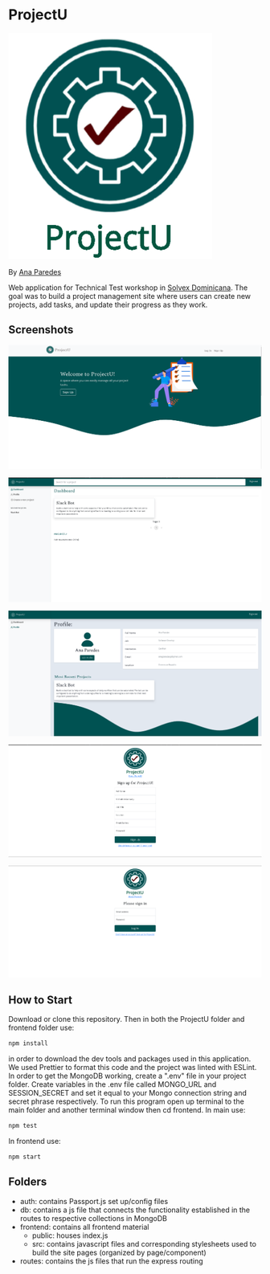 # ProjectU

![ProjectU Logo](/frontend/src/Images/ProjectU.png)

By [Ana Paredes](https://github.com/anagparedes)

Web application for Technical Test workshop in [Solvex Dominicana](https://solvex.com.do/). The goal was to build a project management site where users can create new projects, add tasks, and update their progress as they work.

## Screenshots

![Landing Page](/frontend/src/Images/landing.png)

![Dashboard](/frontend/src/Images//dashboard.png)

![Profile Page](/frontend/src/Images//profile.png)

![Sign Up Page](/frontend/src/Images/register.png)

![Login Page](/frontend/src/Images/login.png)

## How to Start

Download or clone this repository. Then in both the ProjectU folder and frontend folder use:

```js
npm install
```

in order to download the dev tools and packages used in this application. We used Prettier to format this code and the project was linted with ESLint.
In order to get the MongoDB working, create a ".env" file in your project folder. Create variables in the .env file called MONGO_URL and SESSION_SECRET and set it equal to your Mongo connection string and secret phrase respectively. To run this program open up terminal to the main folder and another terminal window then cd frontend.
In main use:

```js
npm test
```

In frontend use:

```js
npm start
```

## Folders

- auth: contains Passport.js set up/config files
- db: contains a js file that connects the functionality established in the routes to respective collections in MongoDB
- frontend: contains all frontend material
  - public: houses index.js
  - src: contains javascript files and corresponding stylesheets used to build the site pages (organized by page/component)
- routes: contains the js files that run the express routing
